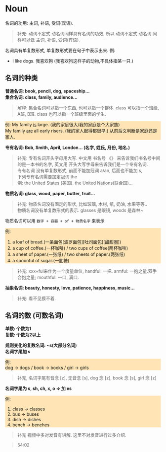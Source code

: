 # Noun

名词的功用: 主词, 补语, 受词(宾语).
> 补充: 动词不定式 动名词同样具有名词的功效, 所以 动词不定式 动名词 同样可以做 主词, 补语, 受词(宾语).

名词具有单复数形式, 单复数形式要在句子中表示出来.
例:
- I like dogs. 我喜欢狗 (我喜欢狗这样子的动物,不具体指某一只.)  

## 名词的种类

**普通名词: book, pencil, dog, spaceship...**  
**集合名词: class, family, audience...**
> 解释: 集合名词可以指一个东西, 也可以指一个群体. class 可以指一个班级, A班, B班. class 也可以指一个班级里面的学生.  

<div style="background-color: #FFE4B5;">
例:  
My family <u>is</u> large. (我的家庭很大/我的家庭是个大家族) <br>
My family <u>are</u> all early risers. (我的家人起得都很早.) 从前后文判断是家庭还是家人.
</div>

**专有名词: Bob, Smith, April, London... (名字, 姓氏, 月份, 地名.)**
> 补充: 专有名词开头字母用大写. 中文用 书名号 《》 来告诉我们书名号中间的是一本书的名字, 英文用 开头大写字母来告诉我们是一个专有名词.  
专有名词 没有单复数形式, 前面不能加冠词 a/an, 后面也不能加 s,  
下列专有名词需要加定冠词 the  
例: the United States (美国). the United Nations(联合国)...

**物质名词: glass, wood, paper, butter, fruit...**
> 补充: 物质名词没有固定的形状, 比如玻璃, 木材, 纸, 奶油, 水果等等..  
物质名词没有单复数形式的表示.
glasses 是眼镜, woods 是森林~

物质名词可以用 `数字 + 容器 + of + 物质名字` 来表示
<div style="background-color: #FFE4B5;">
例:<br />
<ol>
	<li>a loaf of bread.(一条面包[波罗面包][吐司面包][甜甜圈])</li>
	<li>a cup of coffee.(一杯咖啡) / two cups of coffee(两杯咖啡)</li>
	<li>a sheet of paper.(一张纸) / two sheets of paper.(两张纸)</li>
	<li>a spoonful of sugar.(一匙糖)</li>
</ol>
</div>

> 补充: xxx+ful来作为一个度量单位, handful: 一把. armful: 一抱之量.双手合抱之量; mouthful: 一口, 满口.
 
**抽象名词: beauty, honesty, love, patience, happiness, music...** 
> 补充: 看不见摸不着.

## 名词的数 (可数名词)
**单数: 个数为1**  
**复数: 个数为2以上**

**规则变化的复数名词: ~s(大部分名词)**  
**名词字尾加 s**
<div style="background-color: #FFE4B5;">
例: <br />
dog -> dogs / book -> books / girl -> girls
</div>

> 补充, 名词字尾有音念 [z], 无音念 [s], dog 念 [z], book 念 [s], girl 念 [z]  

**名词字尾为 s, sh, ch, x, o => 加 es**
<div style="background-color: #FFE4B5;">
例:<br />
<ol>
	<li>class -> classes</li>
	<li>bus -> buses</li>
	<li>dish -> dishes</li>
	<li> bench -> benches</li>
</ol>
</div>

> 补充 视频中多对发音有讲解. 这里不对发音进行过多介绍.

> 54:02







<br /><br />
